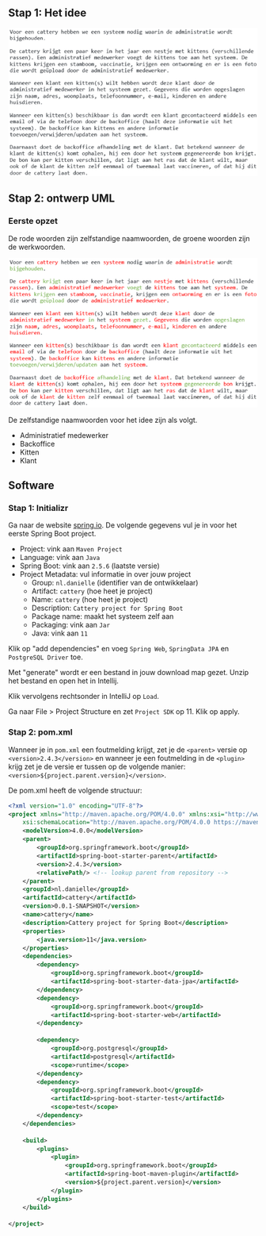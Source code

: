 ## Stap 1: Het idee

![img.png](img.png)

## Stap 2: ontwerp UML

### Eerste opzet 

De rode woorden zijn zelfstandige naamwoorden, de groene woorden zijn de werkwoorden.

![img2.png](img2.png)

De zelfstandige naamwoorden voor het idee zijn als volgt.

- Administratief medewerker
- Backoffice
- Kitten
- Klant


## Software

### Stap 1: Initializr

Ga naar de website <a href="https://start.spring.io" target="_blank">spring.io</a>. De volgende gegevens vul je in voor
het eerste Spring Boot project.

- Project: vink aan `Maven Project`
- Language: vink aan `Java`
- Spring Boot: vink aan `2.5.6` (laatste versie)
- Project Metadata: vul informatie in over jouw project
    - Group: `nl.danielle` (identifier van de ontwikkelaar)
    - Artifact: `cattery` (hoe heet je project)
    - Name: `cattery` (hoe heet je project)
    - Description: `Cattery project for Spring Boot`
    - Package name: maakt het systeem zelf aan
    - Packaging: vink aan `Jar`
    - Java: vink aan `11`

Klik op "add dependencies" en voeg `Spring Web`, `SpringData JPA` en `PostgreSQL Driver` toe.

Met "generate" wordt er een bestand in jouw download map gezet. Unzip het bestand en open het in Intellij.

Klik vervolgens rechtsonder in IntelliJ op `Load`.

Ga naar File > Project Structure en zet `Project SDK` op 11. Klik op apply.

### Stap 2: pom.xml

Wanneer je in `pom.xml` een foutmelding krijgt, zet je de `<parent>` versie op `<version>2.4.3</version>` en wanneer je een foutmelding in de `<plugin>` krijg zet je de versie er tussen op de volgende manier: `<version>${project.parent.version}</version>`.

De pom.xml heeft de volgende structuur:

```xml
<?xml version="1.0" encoding="UTF-8"?>
<project xmlns="http://maven.apache.org/POM/4.0.0" xmlns:xsi="http://www.w3.org/2001/XMLSchema-instance"
	xsi:schemaLocation="http://maven.apache.org/POM/4.0.0 https://maven.apache.org/xsd/maven-4.0.0.xsd">
	<modelVersion>4.0.0</modelVersion>
	<parent>
		<groupId>org.springframework.boot</groupId>
		<artifactId>spring-boot-starter-parent</artifactId>
		<version>2.4.3</version>
		<relativePath/> <!-- lookup parent from repository -->
	</parent>
	<groupId>nl.danielle</groupId>
	<artifactId>cattery</artifactId>
	<version>0.0.1-SNAPSHOT</version>
	<name>cattery</name>
	<description>Cattery project for Spring Boot</description>
	<properties>
		<java.version>11</java.version>
	</properties>
	<dependencies>
		<dependency>
			<groupId>org.springframework.boot</groupId>
			<artifactId>spring-boot-starter-data-jpa</artifactId>
		</dependency>
		<dependency>
			<groupId>org.springframework.boot</groupId>
			<artifactId>spring-boot-starter-web</artifactId>
		</dependency>

		<dependency>
			<groupId>org.postgresql</groupId>
			<artifactId>postgresql</artifactId>
			<scope>runtime</scope>
		</dependency>
		<dependency>
			<groupId>org.springframework.boot</groupId>
			<artifactId>spring-boot-starter-test</artifactId>
			<scope>test</scope>
		</dependency>
	</dependencies>

	<build>
		<plugins>
			<plugin>
				<groupId>org.springframework.boot</groupId>
				<artifactId>spring-boot-maven-plugin</artifactId>
				<version>${project.parent.version}</version>
			</plugin>
		</plugins>
	</build>

</project>
```